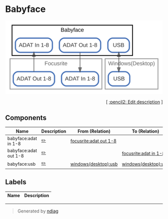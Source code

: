 # Babyface

![view](node-babyface.svg)



<p align="right">
  [ <a href="../ndiag.descriptions/_node-babyface.md">:pencil2: Edit description</a> ]
</p>

## Components

| Name | Description | From (Relation) | To (Relation) |
| --- | --- | --- | --- |
| babyface:adat in 1-8 |  <a href="../ndiag.descriptions/_component-babyface_adat_in_1-8.md">:pencil2:</a> | [focusrite:adat out 1-8](node-focusrite.md) |  |
| babyface:adat out 1-8 |  <a href="../ndiag.descriptions/_component-babyface_adat_out_1-8.md">:pencil2:</a> |  | [focusrite:adat in 1-8](node-focusrite.md) |
| babyface:usb |  <a href="../ndiag.descriptions/_component-babyface_usb.md">:pencil2:</a> | [windows(desktop):usb](node-windows(desktop).md) | [windows(desktop):usb](node-windows(desktop).md) |

## Labels

| Name | Description |
| --- | --- |

---

> Generated by [ndiag](https://github.com/k1LoW/ndiag)
